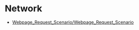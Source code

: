 # Network
* [Webpage_Request_Scenario/Webpage_Request_Scenario](Webpage_Request_Scenario/Webpage_Request_Scenario)
